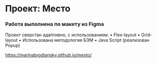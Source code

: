 # Проект: Место

### Работа выполнена по макету из Figma

Проект сверстан адаптивно, с использованием:
•	Flex-layout
•	Grid-layout
•	Использована методология БЭМ
•	Java Script (реализован Popup)


https://marinabrodiansky.github.io/mesto/
